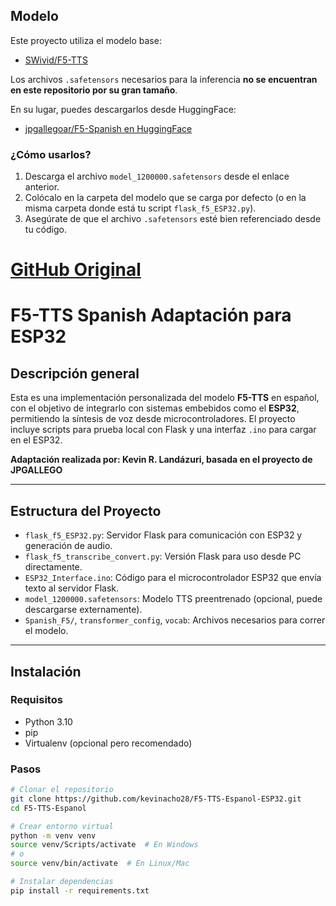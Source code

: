 
## Modelo

Este proyecto utiliza el modelo base:

- [SWivid/F5-TTS](https://huggingface.co/SWivid/F5-TTS)

Los archivos `.safetensors` necesarios para la inferencia **no se encuentran en este repositorio por su gran tamaño**.

En su lugar, puedes descargarlos desde HuggingFace:

- [jpgallegoar/F5-Spanish en HuggingFace](https://huggingface.co/jpgallegoar/F5-Spanish)

### ¿Cómo usarlos?

1. Descarga el archivo `model_1200000.safetensors` desde el enlace anterior.
2. Colócalo en la carpeta del modelo que se carga por defecto (o en la misma carpeta donde está tu script `flask_f5_ESP32.py`).
3. Asegúrate de que el archivo `.safetensors` esté bien referenciado desde tu código.
# [GitHub Original](https://github.com/jpgallegoar/Spanish-F5)

# F5-TTS Spanish Adaptación para ESP32

## Descripción general
Esta es una implementación personalizada del modelo **F5-TTS** en español, con el objetivo de integrarlo con sistemas embebidos como el **ESP32**, permitiendo la síntesis de voz desde microcontroladores. El proyecto incluye scripts para prueba local con Flask y una interfaz `.ino` para cargar en el ESP32.

**Adaptación realizada por: Kevin R. Landázuri, basada en el proyecto de JPGALLEGO**

---

## Estructura del Proyecto

- `flask_f5_ESP32.py`: Servidor Flask para comunicación con ESP32 y generación de audio.
- `flask_f5_transcribe_convert.py`: Versión Flask para uso desde PC directamente.
- `ESP32_Interface.ino`: Código para el microcontrolador ESP32 que envía texto al servidor Flask.
- `model_1200000.safetensors`: Modelo TTS preentrenado (opcional, puede descargarse externamente).
- `Spanish_F5/`, `transformer_config`, `vocab`: Archivos necesarios para correr el modelo.

---

## Instalación

### Requisitos

- Python 3.10
- pip
- Virtualenv (opcional pero recomendado)

### Pasos

```bash
# Clonar el repositorio
git clone https://github.com/kevinacho28/F5-TTS-Espanol-ESP32.git
cd F5-TTS-Espanol

# Crear entorno virtual
python -m venv venv
source venv/Scripts/activate  # En Windows
# o
source venv/bin/activate  # En Linux/Mac

# Instalar dependencias
pip install -r requirements.txt
